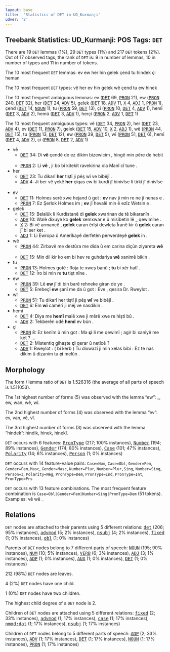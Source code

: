 ```yaml
---
layout: base
title:  'Statistics of DET in UD_Kurmanji'
udver: '2'
---
```


## Treebank Statistics: UD_Kurmanji: POS Tags: `DET`

There are 19 `DET` lemmas (1%), 29 `DET` types (1%) and 217 `DET` tokens (2%).
Out of 17 observed tags, the rank of `DET` is: 9 in number of lemmas, 10 in number of types and 11 in number of tokens.

The 10 most frequent `DET` lemmas: ev ew her hin gelek çend tu hindek çi heman

The 10 most frequent `DET` types:  vê her ev hin gelek wê çend tu ew hinek

The 10 most frequent ambiguous lemmas: ev (<tt><a href="kmr-pos-DET.html">DET</a></tt> 69, <tt><a href="kmr-pos-PRON.html">PRON</a></tt> 21), ew (<tt><a href="kmr-pos-PRON.html">PRON</a></tt> 240, <tt><a href="kmr-pos-DET.html">DET</a></tt> 32), her (<tt><a href="kmr-pos-DET.html">DET</a></tt> 24, <tt><a href="kmr-pos-ADV.html">ADV</a></tt> 5), gelek (<tt><a href="kmr-pos-DET.html">DET</a></tt> 18, <tt><a href="kmr-pos-ADV.html">ADV</a></tt> 11, <tt><a href="kmr-pos-X.html">X</a></tt> 4, <tt><a href="kmr-pos-ADJ.html">ADJ</a></tt> 1, <tt><a href="kmr-pos-PRON.html">PRON</a></tt> 1), çend (<tt><a href="kmr-pos-DET.html">DET</a></tt> 14, <tt><a href="kmr-pos-NOUN.html">NOUN</a></tt> 1), tu (<tt><a href="kmr-pos-PRON.html">PRON</a></tt> 59, <tt><a href="kmr-pos-DET.html">DET</a></tt> 13), çi (<tt><a href="kmr-pos-PRON.html">PRON</a></tt> 10, <tt><a href="kmr-pos-DET.html">DET</a></tt> 4, <tt><a href="kmr-pos-ADV.html">ADV</a></tt> 1), hemî (<tt><a href="kmr-pos-DET.html">DET</a></tt> 3, <tt><a href="kmr-pos-ADV.html">ADV</a></tt> 2), hemû (<tt><a href="kmr-pos-DET.html">DET</a></tt> 3, <tt><a href="kmr-pos-ADV.html">ADV</a></tt> 1), herçî (<tt><a href="kmr-pos-PRON.html">PRON</a></tt> 2, <tt><a href="kmr-pos-ADV.html">ADV</a></tt> 1, <tt><a href="kmr-pos-DET.html">DET</a></tt> 1)

The 10 most frequent ambiguous types:  vê (<tt><a href="kmr-pos-DET.html">DET</a></tt> 34, <tt><a href="kmr-pos-PRON.html">PRON</a></tt> 2), her (<tt><a href="kmr-pos-DET.html">DET</a></tt> 23, <tt><a href="kmr-pos-ADV.html">ADV</a></tt> 4), ev (<tt><a href="kmr-pos-DET.html">DET</a></tt> 11, <tt><a href="kmr-pos-PRON.html">PRON</a></tt> 7), gelek (<tt><a href="kmr-pos-DET.html">DET</a></tt> 15, <tt><a href="kmr-pos-ADV.html">ADV</a></tt> 10, <tt><a href="kmr-pos-X.html">X</a></tt> 2, <tt><a href="kmr-pos-ADJ.html">ADJ</a></tt> 1), wê (<tt><a href="kmr-pos-PRON.html">PRON</a></tt> 44, <tt><a href="kmr-pos-DET.html">DET</a></tt> 15), tu (<tt><a href="kmr-pos-PRON.html">PRON</a></tt> 13, <tt><a href="kmr-pos-DET.html">DET</a></tt> 12), ew (<tt><a href="kmr-pos-PRON.html">PRON</a></tt> 39, <tt><a href="kmr-pos-DET.html">DET</a></tt> 5), wî (<tt><a href="kmr-pos-PRON.html">PRON</a></tt> 51, <tt><a href="kmr-pos-DET.html">DET</a></tt> 6), hemî (<tt><a href="kmr-pos-DET.html">DET</a></tt> 4, <tt><a href="kmr-pos-ADV.html">ADV</a></tt> 2), çi (<tt><a href="kmr-pos-PRON.html">PRON</a></tt> 8, <tt><a href="kmr-pos-DET.html">DET</a></tt> 2, <tt><a href="kmr-pos-ADV.html">ADV</a></tt> 1)


* vê
  * <tt><a href="kmr-pos-DET.html">DET</a></tt> 34: Di <b>vê</b> çendê de ez dikim bizewicim , hingê min pêre de hebit .
  * <tt><a href="kmr-pos-PRON.html">PRON</a></tt> 2: Li <b>vê</b> , ji bo bi kitekit ravekirina ola Manî cî tune .
* her
  * <tt><a href="kmr-pos-DET.html">DET</a></tt> 23: Tu dikarî <b>her</b> tiştî ji pêş wî ve bibêjî .
  * <tt><a href="kmr-pos-ADV.html">ADV</a></tt> 4: Ji ber vê yekê <b>her</b> çiqas ew bi kurdî jî binivîse li tirkî jî dinivîse .
* ev
  * <tt><a href="kmr-pos-DET.html">DET</a></tt> 11: Holmes serê xwe hejand û got : <b>ev</b> nav ji min re ne jî nenas e .
  * <tt><a href="kmr-pos-PRON.html">PRON</a></tt> 7: Ez Şerlok Holmes im ; <b>ev</b> jî hevalê min ê ezîz Wetsin e .
* gelek
  * <tt><a href="kmr-pos-DET.html">DET</a></tt> 15: Belalûk li Kurdistanê di <b>gelek</b> xwarinan de tê bikaranîn .
  * <tt><a href="kmr-pos-ADV.html">ADV</a></tt> 10: Walê dixuye ko <b>gelek</b> xemxwar e û misîbetin lê _ qewimîne .
  * <tt><a href="kmr-pos-X.html">X</a></tt> 2: Bi vê armancê , <b>gelek</b> caran êrîşî dewleta Îranê kir û <b>gelek</b> caran jî bi ser ket .
  * <tt><a href="kmr-pos-ADJ.html">ADJ</a></tt> 1: Li Ewropa û Amerîkayê derfetên perwerdeyê <b>gelek</b> in .
* wê
  * <tt><a href="kmr-pos-PRON.html">PRON</a></tt> 44: Zirbavê me destûra me dida û em carina diçûn ziyareta <b>wê</b> .
  * <tt><a href="kmr-pos-DET.html">DET</a></tt> 15: Min dil kir ko em bi hev re guhdariya <b>wê</b> xanimê bikin .
* tu
  * <tt><a href="kmr-pos-PRON.html">PRON</a></tt> 13: Holmes gotê : Roja te xweş banû ; <b>tu</b> bi xêr hatî .
  * <tt><a href="kmr-pos-DET.html">DET</a></tt> 12: Îro bi min re <b>tu</b> tişt nîne .
* ew
  * <tt><a href="kmr-pos-PRON.html">PRON</a></tt> 39: Lê <b>ew</b> jî di bin barê rehneke giran de ye .
  * <tt><a href="kmr-pos-DET.html">DET</a></tt> 5: Erebeçî <b>ew</b> şanî me da û got : Eve , qesira Dr. Rweylot .
* wî
  * <tt><a href="kmr-pos-PRON.html">PRON</a></tt> 51: Tu dikarî her tiştî ji pêş <b>wî</b> ve bibêjî .
  * <tt><a href="kmr-pos-DET.html">DET</a></tt> 6: Em <b>wî</b> camêrî ji mêj ve nasdikin .
* hemî
  * <tt><a href="kmr-pos-DET.html">DET</a></tt> 4: Diya me <b>hemî</b> malê xwe ji mêrê xwe re hişti bû .
  * <tt><a href="kmr-pos-ADV.html">ADV</a></tt> 2: Tekberên odê <b>hemî</b> ev bûn .
* çi
  * <tt><a href="kmr-pos-PRON.html">PRON</a></tt> 8: Ez kenîm û min got : Ma <b>çi</b> li me qewimî ; agir bi xaniyê me ket ? ...
  * <tt><a href="kmr-pos-DET.html">DET</a></tt> 2: Mistentiq gihaşte <b>çi</b> qerar û netîcê ?
  * <tt><a href="kmr-pos-ADV.html">ADV</a></tt> 1: Rweylot : ( bi kerb ) Tu dixwazî ji min xelas bibî : Ez te nas dikim û dizanim tu <b>çi</b> melûn .

## Morphology

The form / lemma ratio of `DET` is 1.526316 (the average of all parts of speech is 1.511053).

The 1st highest number of forms (5) was observed with the lemma “ew”: _, ew, wan, wê, wî.

The 2nd highest number of forms (4) was observed with the lemma “ev”: ev, van, vê, vî.

The 3rd highest number of forms (3) was observed with the lemma “hindek”: hindik, hinek, hinekî.

`DET` occurs with 6 features: <tt><a href="kmr-feat-PronType.html">PronType</a></tt> (217; 100% instances), <tt><a href="kmr-feat-Number.html">Number</a></tt> (194; 89% instances), <tt><a href="kmr-feat-Gender.html">Gender</a></tt> (174; 80% instances), <tt><a href="kmr-feat-Case.html">Case</a></tt> (101; 47% instances), <tt><a href="kmr-feat-Polarity.html">Polarity</a></tt> (14; 6% instances), <tt><a href="kmr-feat-Person.html">Person</a></tt> (1; 0% instances)

`DET` occurs with 14 feature-value pairs: `Case=Nom`, `Case=Obl`, `Gender=Fem`, `Gender=Fem,Masc`, `Gender=Masc`, `Number=Plur`, `Number=Plur,Sing`, `Number=Sing`, `Person=3`, `Polarity=Neg`, `PronType=Dem`, `PronType=Ind`, `PronType=Int`, `PronType=Prs`

`DET` occurs with 13 feature combinations.
The most frequent feature combination is `Case=Obl|Gender=Fem|Number=Sing|PronType=Dem` (51 tokens).
Examples: vê wê _


## Relations

`DET` nodes are attached to their parents using 5 different relations: <tt><a href="kmr-dep-det.html">det</a></tt> (206; 95% instances), <tt><a href="kmr-dep-advmod.html">advmod</a></tt> (5; 2% instances), <tt><a href="kmr-dep-nsubj.html">nsubj</a></tt> (4; 2% instances), <tt><a href="kmr-dep-fixed.html">fixed</a></tt> (1; 0% instances), <tt><a href="kmr-dep-obl.html">obl</a></tt> (1; 0% instances)

Parents of `DET` nodes belong to 7 different parts of speech: <tt><a href="kmr-pos-NOUN.html">NOUN</a></tt> (195; 90% instances), <tt><a href="kmr-pos-NUM.html">NUM</a></tt> (10; 5% instances), <tt><a href="kmr-pos-VERB.html">VERB</a></tt> (6; 3% instances), <tt><a href="kmr-pos-ADJ.html">ADJ</a></tt> (3; 1% instances), <tt><a href="kmr-pos-ADP.html">ADP</a></tt> (1; 0% instances), <tt><a href="kmr-pos-AUX.html">AUX</a></tt> (1; 0% instances), <tt><a href="kmr-pos-DET.html">DET</a></tt> (1; 0% instances)

212 (98%) `DET` nodes are leaves.

4 (2%) `DET` nodes have one child.

1 (0%) `DET` nodes have two children.

The highest child degree of a `DET` node is 2.

Children of `DET` nodes are attached using 5 different relations: <tt><a href="kmr-dep-fixed.html">fixed</a></tt> (2; 33% instances), <tt><a href="kmr-dep-advmod.html">advmod</a></tt> (1; 17% instances), <tt><a href="kmr-dep-case.html">case</a></tt> (1; 17% instances), <tt><a href="kmr-dep-nmod-dat.html">nmod:dat</a></tt> (1; 17% instances), <tt><a href="kmr-dep-nsubj.html">nsubj</a></tt> (1; 17% instances)

Children of `DET` nodes belong to 5 different parts of speech: <tt><a href="kmr-pos-ADP.html">ADP</a></tt> (2; 33% instances), <tt><a href="kmr-pos-ADV.html">ADV</a></tt> (1; 17% instances), <tt><a href="kmr-pos-DET.html">DET</a></tt> (1; 17% instances), <tt><a href="kmr-pos-NOUN.html">NOUN</a></tt> (1; 17% instances), <tt><a href="kmr-pos-PRON.html">PRON</a></tt> (1; 17% instances)

